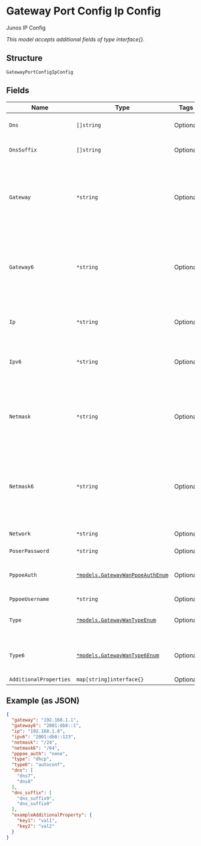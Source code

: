 
# Gateway Port Config Ip Config

Junos IP Config

*This model accepts additional fields of type interface{}.*

## Structure

`GatewayPortConfigIpConfig`

## Fields

| Name | Type | Tags | Description |
|  --- | --- | --- | --- |
| `Dns` | `[]string` | Optional | Except for out-of_band interface (vme/em0/fxp0) |
| `DnsSuffix` | `[]string` | Optional | Except for out-of_band interface (vme/em0/fxp0) |
| `Gateway` | `*string` | Optional | Except for out-of_band interface (vme/em0/fxp0). Interface Default Gateway IP Address (i.e. "192.168.1.1") or a Variable (i.e. "{{myvar}}") |
| `Gateway6` | `*string` | Optional | Except for out-of_band interface (vme/em0/fxp0). Interface Default Gateway IPv6 Address (i.e. "2001:db8::1") or a Variable (i.e. "{{myvar}}") |
| `Ip` | `*string` | Optional | Interface IP Address (i.e. "192.168.1.8") or a Variable (i.e. "{{myvar}}") |
| `Ipv6` | `*string` | Optional | Interface IPv6 Address (i.e. "2001:db8::123") or a Variable (i.e. "{{myvar}}") |
| `Netmask` | `*string` | Optional | Used only if `subnet` is not specified in `networks`. Interface Netmask (i.e. "/24") or a Variable (i.e. "{{myvar}}") |
| `Netmask6` | `*string` | Optional | Used only if `subnet` is not specified in `networks`. Interface IPv6 Netmask (i.e. "/64") or a Variable (i.e. "{{myvar}}") |
| `Network` | `*string` | Optional | Optional, the network to be used for mgmt |
| `PoserPassword` | `*string` | Optional | If `type`==`pppoe` |
| `PppoeAuth` | [`*models.GatewayWanPpoeAuthEnum`](../../doc/models/gateway-wan-ppoe-auth-enum.md) | Optional | if `type`==`pppoe`. enum: `chap`, `none`, `pap`<br><br>**Default**: `"none"` |
| `PppoeUsername` | `*string` | Optional | If `type`==`pppoe` |
| `Type` | [`*models.GatewayWanTypeEnum`](../../doc/models/gateway-wan-type-enum.md) | Optional | enum: `dhcp`, `pppoe`, `static`<br><br>**Default**: `"dhcp"` |
| `Type6` | [`*models.GatewayWanType6Enum`](../../doc/models/gateway-wan-type-6-enum.md) | Optional | enum: `autoconf`, `dhcp`, `static`<br><br>**Default**: `"autoconf"` |
| `AdditionalProperties` | `map[string]interface{}` | Optional | - |

## Example (as JSON)

```json
{
  "gateway": "192.168.1.1",
  "gateway6": "2001:db8::1",
  "ip": "192.168.1.8",
  "ipv6": "2001:db8::123",
  "netmask": "/24",
  "netmask6": "/64",
  "pppoe_auth": "none",
  "type": "dhcp",
  "type6": "autoconf",
  "dns": [
    "dns7",
    "dns8"
  ],
  "dns_suffix": [
    "dns_suffix9",
    "dns_suffix0"
  ],
  "exampleAdditionalProperty": {
    "key1": "val1",
    "key2": "val2"
  }
}
```

